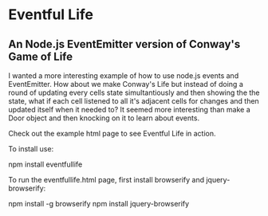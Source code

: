 # Eventful Life
## An Node.js EventEmitter version of Conway's Game of Life

I wanted a more interesting example of how to use node.js events and EventEmitter. How about we make Conway's Life but instead of doing a round of updating every cells state simultantiously and then showing the the state, what if each cell listened to all it's adjacent cells for changes and then updated itself when it needed to? It seemed more interesting than make a Door object and then knocking on it to learn about events.

Check out the example html page to see Eventful Life in action.

To install use:

  npm install eventfullife

To run the eventfullife.html page, first install browserify and jquery-browserify:

  npm install -g browserify
  npm install jquery-browserify
